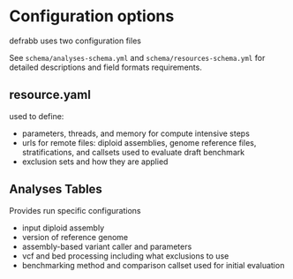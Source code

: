 # Configuration options

defrabb uses two configuration files

See `schema/analyses-schema.yml` and `schema/resources-schema.yml` for detailed descriptions and field formats requirements.

## resource.yaml

used to define:

- parameters, threads, and memory for compute intensive steps
- urls for remote files: diploid assemblies, genome reference files, stratifications, and callsets used to evaluate draft benchmark
- exclusion sets and how they are applied

## Analyses Tables

Provides run specific configurations

- input diploid assembly
- version of reference genome
- assembly-based variant caller and parameters
- vcf and bed processing including what exclusions to use
- benchmarking method and comparison callset used for initial evaluation